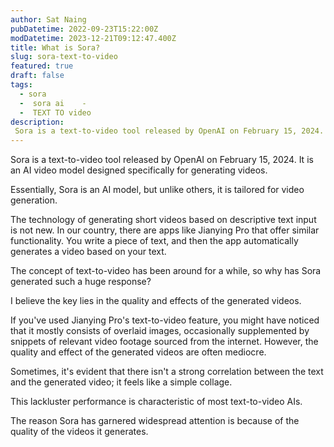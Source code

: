```yaml
---
author: Sat Naing
pubDatetime: 2022-09-23T15:22:00Z
modDatetime: 2023-12-21T09:12:47.400Z
title: What is Sora?
slug: sora-text-to-video
featured: true
draft: false
tags:
  - sora
  -  sora ai    -
  -  TEXT TO video
description:
 Sora is a text-to-video tool released by OpenAI on February 15, 2024. It is an AI video model designed specifically for generating videos.
---
```

Sora is a text-to-video tool released by OpenAI on February 15, 2024. It is an AI video model designed specifically for generating videos.

Essentially, Sora is an AI model, but unlike others, it is tailored for video generation.

The technology of generating short videos based on descriptive text input is not new. In our country, there are apps like Jianying Pro that offer similar functionality. You write a piece of text, and then the app automatically generates a video based on your text.

The concept of text-to-video has been around for a while, so why has Sora generated such a huge response?

I believe the key lies in the quality and effects of the generated videos.

If you've used Jianying Pro's text-to-video feature, you might have noticed that it mostly consists of overlaid images, occasionally supplemented by snippets of relevant video footage sourced from the internet. However, the quality and effect of the generated videos are often mediocre.

Sometimes, it's evident that there isn't a strong correlation between the text and the generated video; it feels like a simple collage.

This lackluster performance is characteristic of most text-to-video AIs.

The reason Sora has garnered widespread attention is because of the quality of the videos it generates.




